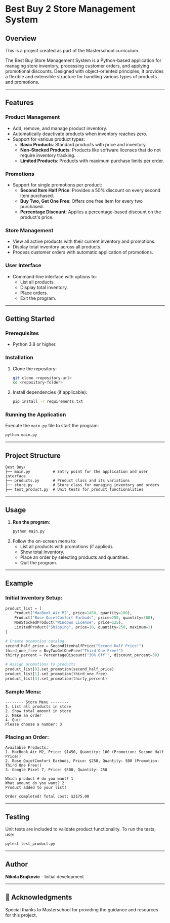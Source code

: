 
# Best Buy 2 Store Management System

## Overview
This is a project created as part of the Masterschool curriculum.

The Best Buy Store Management System is a Python-based application for managing store inventory, processing customer orders, and applying promotional discounts. Designed with object-oriented principles, it provides a flexible and extensible structure for handling various types of products and promotions.

---

## Features

### Product Management
- Add, remove, and manage product inventory.
- Automatically deactivate products when inventory reaches zero.
- Support for various product types:
  - **Basic Products**: Standard products with price and inventory.
  - **Non-Stocked Products**: Products like software licenses that do not require inventory tracking.
  - **Limited Products**: Products with maximum purchase limits per order.

### Promotions
- Support for single promotions per product:
  - **Second Item Half Price**: Provides a 50% discount on every second item purchased.
  - **Buy Two, Get One Free**: Offers one free item for every two purchased.
  - **Percentage Discount**: Applies a percentage-based discount on the product's price.

### Store Management
- View all active products with their current inventory and promotions.
- Display total inventory across all products.
- Process customer orders with automatic application of promotions.

### User Interface
- Command-line interface with options to:
  - List all products.
  - Display total inventory.
  - Place orders.
  - Exit the program.

---

## Getting Started

### Prerequisites
- Python 3.8 or higher.

### Installation
1. Clone the repository:
   ```bash
   git clone <repository-url>
   cd <repository-folder>
   ```
2. Install dependencies (if applicable):
   ```bash
   pip install -r requirements.txt
   ```

### Running the Application
Execute the `main.py` file to start the program:
```bash
python main.py
```

---

## Project Structure

```plaintext
Best Buy/
├── main.py          # Entry point for the application and user interface
├── products.py      # Product class and its variations
├── store.py         # Store class for managing inventory and orders
├── test_product.py  # Unit tests for product functionalities
```

---

## Usage

1. **Run the program**:
   ```bash
   python main.py
   ```
2. Follow the on-screen menu to:
   - List all products with promotions (if applied).
   - Show total inventory.
   - Place an order by selecting products and quantities.
   - Quit the program.

---

## Example

### Initial Inventory Setup:
```python
product_list = [
    Product("MacBook Air M2", price=1450, quantity=100),
    Product("Bose QuietComfort Earbuds", price=250, quantity=500),
    NonStockedProduct("Windows License", price=125),
    LimitedProduct("Shipping", price=10, quantity=250, maximum=1)
]

# Create promotion catalog
second_half_price = SecondItemHalfPrice("Second Half Price!")
third_one_free = BuyTwoGetOneFree("Third One Free!")
thirty_percent = PercentageDiscount("30% Off!", discount_percent=30)

# Assign promotions to products
product_list[0].set_promotion(second_half_price)
product_list[1].set_promotion(third_one_free)
product_list[3].set_promotion(thirty_percent)
```

### Sample Menu:
```plaintext
-------- Store Menu --------
1. List all products in store
2. Show total amount in store
3. Make an order
4. Quit
Please choose a number: 3
```

### Placing an Order:
```plaintext
Available Products:
1. MacBook Air M2, Price: $1450, Quantity: 100 (Promotion: Second Half Price!)
2. Bose QuietComfort Earbuds, Price: $250, Quantity: 500 (Promotion: Third One Free!)
3. Google Pixel 7, Price: $500, Quantity: 250

Which product # do you want? 1
What amount do you want? 2
Product added to your list!

Order completed! Total cost: $2175.00
```

---

## Testing

Unit tests are included to validate product functionality. To run the tests, use:
```bash
pytest test_product.py
```

---

## Author
**Nikola Brajkovic** - Initial development

---

## 🙏 Acknowledgments

Special thanks to Masterschool for providing the guidance and resources for this project.

